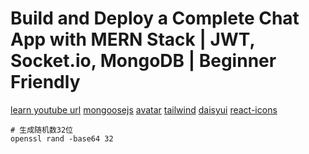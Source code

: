 # Build and Deploy a Complete Chat App with MERN Stack | JWT, Socket.io, MongoDB | Beginner Friendly

[learn youtube url](https://www.youtube.com/watch?v=HwCqsOis894&t=211s)
[mongoosejs](https://mongoosejs.com/docs/models.html)
[avatar](https://avatar-placeholder.iran.liara.run)
[tailwind](https://tailwindcss.com/docs/guides/vite)
[daisyui](https://daisyui.com/components/radio/)
[react-icons](https://react-icons.github.io/react-icons/search/#q=search)

```
# 生成随机数32位
openssl rand -base64 32
```
